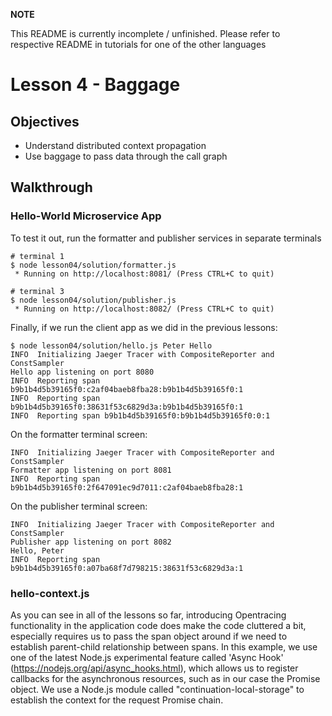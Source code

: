 **NOTE**

This README is currently incomplete / unfinished. Please refer to respective README in tutorials for one of the other languages


# Lesson 4 - Baggage

## Objectives

* Understand distributed context propagation
* Use baggage to pass data through the call graph


## Walkthrough

### Hello-World Microservice App


To test it out, run the formatter and publisher services in separate terminals

```
# terminal 1
$ node lesson04/solution/formatter.js
 * Running on http://localhost:8081/ (Press CTRL+C to quit)

# terminal 3
$ node lesson04/solution/publisher.js
 * Running on http://localhost:8082/ (Press CTRL+C to quit)
```


Finally, if we run the client app as we did in the previous lessons:

```
$ node lesson04/solution/hello.js Peter Hello
INFO  Initializing Jaeger Tracer with CompositeReporter and ConstSampler
Hello app listening on port 8080
INFO  Reporting span b9b1b4d5b39165f0:c2af04baeb8fba28:b9b1b4d5b39165f0:1
INFO  Reporting span b9b1b4d5b39165f0:38631f53c6829d3a:b9b1b4d5b39165f0:1
INFO  Reporting span b9b1b4d5b39165f0:b9b1b4d5b39165f0:0:1

```

On the formatter terminal screen:
```
INFO  Initializing Jaeger Tracer with CompositeReporter and ConstSampler
Formatter app listening on port 8081
INFO  Reporting span b9b1b4d5b39165f0:2f647091ec9d7011:c2af04baeb8fba28:1
```

On the publisher terminal screen:
```
INFO  Initializing Jaeger Tracer with CompositeReporter and ConstSampler
Publisher app listening on port 8082
Hello, Peter
INFO  Reporting span b9b1b4d5b39165f0:a07ba68f7d798215:38631f53c6829d3a:1
```

### hello-context.js 
As you can see in all of the lessons so far, introducing Opentracing functionality in the application code does make the code cluttered a bit, especially requires us to pass the span object around if we need to establish parent-child relationship between spans. In this example, we use one of the latest Node.js experimental feature called 'Async Hook' (https://nodejs.org/api/async_hooks.html), which allows us to register callbacks for the asynchronous resources, such as in our case the Promise object. We use a Node.js module called "continuation-local-storage" to establish the context for the request Promise chain. 

